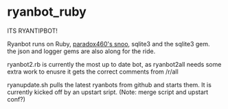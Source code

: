 ryanbot_ruby
============

ITS RYANTIPBOT!

Ryanbot runs on Ruby, [paradox460's snoo](https://github.com/paradox460/snoo), sqlite3 and the sqlite3 gem.  
the json and logger gems are also along for the ride.

ryanbot2.rb is currently the most up to date bot, as ryanbot2all needs some extra work to enusre it gets the correct comments from /r/all

ryanupdate.sh pulls the latest ryanbots from github and starts them. It is currently kicked off by an upstart sript. (Note: merge script and upstart conf?)
